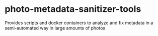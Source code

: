 # photo-metadata-sanitizer-tools
Provides scripts and docker containers to analyze and fix metadata in a semi-automated way in large amounts of photos
